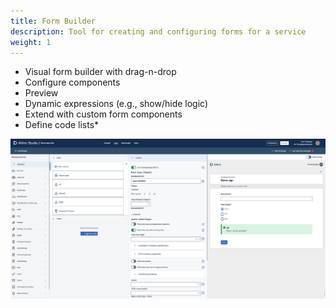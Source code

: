 ```yaml
---
title: Form Builder
description: Tool for creating and configuring forms for a service
weight: 1
---
```


* Visual form builder with drag-n-drop
* Configure components
* Preview
* Dynamic expressions (e.g., show/hide logic)
* Extend with custom form components
* Define code lists*

![Form builder](./forms-builder.png "Form builder")
